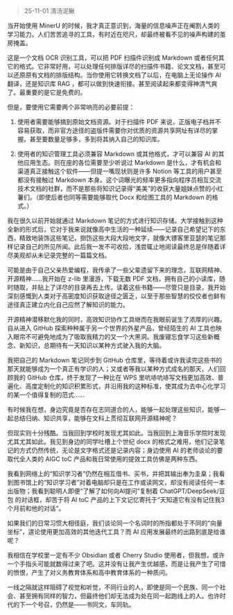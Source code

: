 > 25-11-01 清汤泥鳅

当开始使用 MinerU 的时候，我才真正意识到，海量的信息噪声正在阉割人类的学习能力。人们苦苦追寻的工具，有时近在咫尺，却最终被看不见的噪声构建的茧房掩盖。

这是一个文档 OCR 识别工具，可以把 PDF 扫描件识别成 Markdown 或者任何其它的格式。它非常好用，可以处理任何排版详尽的扫描件书籍、论文文档，甚至可以还原原有文档的排版结构。当你使用它转换文档了以后，在电脑上无论操作 AI 翻译，还是知识库 RAG ，都可以做到快速衔接。甚至阅读起来都变得神清气爽了。最重要的是它是免费的。

但是，要使用它需要两个非常响亮的必要前提：

1. 使用者需要能够搞到原始文档资源。对于扫描件 PDF 来说，正版电子档并不容易获取，而非官方途径的盗版件需要你对优质的资源共享网址有详尽的掌握。甚至要数量足够多，多到将其纳入自己的知识库。
 
2. 使用者的知识管理工具必须兼容 Markdown 或其他格式，才可以兼容 AI 的其他应用生态。则在座的各位需要至少听说过 Markdown 是什么，才有机会和渠道真正接触这个软件——但提一嘴现状则是许多 Notion 等工具的用户甚至都没有接触过 Markdown 本身。这个词曝光的频率更多指向程序员相互交流技术文档的社群，而不是那些将知识记录得“美美”的收获大量姐妹点赞的小红薯们。（即使后者也同等需要能够取代 Docx 和绘图工具的 Markdown 的格式。）

我在很久以前开始就通过 Markdown 笔记的方式进行知识存储。大学接触到这种全新的形式后，它对于我来说就像高中生活的一种延续——记录自己希望记下的东西，精致地装饰这些笔记，捯饬这些大段大段地文字，就像大镖客里亚瑟的笔记那样记录自己的所见所闻。此后我一发不可收拾，浅尝辄止地阅读最终总是伴随着详尽美观却从未记录完整的一篇篇文档。

可能是由于自己父亲热爱编程，我传承了一些父辈遗留下来的理念，互联网精神、开源精神……我开始在 z-lib 里漫游，下载无数 PDF 文档，拥有自己的小读库，随时随取，并贴上了详尽的目录再去上传。读着这些书籍——尽管只是目录，我开始深刻感慨到人类对于高密度知识获取途径之匮乏，以至于那些智慧的佼佼者也鲜有途径真正建立内化自己应然了解知识的能力。

开源精神潜移默化我的同时，高效知识协作工具继而在我眼前诞生了浓厚的兴趣。自从进入 GitHub 探索种种属于另一个世界的外星产品，曾经陌生的 AI 工具也映入眼帘不可避免地成为了吸取我精力的又一个大黑洞。我废寝忘食学习这些新概念、新知识，总期待有一天知识以某种方式驶入我的大脑。

我把自己的 Markdown 笔记同步到 GitHub 仓库里，等待着或许我读完这些书的那天就能够成为一个真正有学识的人；又或者等我以某种方式成名的那天，人们回顾我的 GitHub 仓库，终于发现了一种比在 WPS 里吭哧吭哧写文档更加高效、普遍化、高度定制化的知识积累形式，并沿用我的这种标准，使其成为去中心化学习的某一个值得复制的范式……

有时候我在想，身边究竟是否存在志同道合的人，能够一起处理这些知识，能够一起总结归纳、知识共享，能够在文科上贯彻互联网开源精神呢？

但现实则十分残酷。当我回到学校时发现尤其如此。当我回到上海音乐学院时发现尤其尤其如此。我见到身边的同学吐槽上个世纪 docx 的格式之难用，他们记录笔记的方式仍然传统，无论是文字格式还是记录内容；身边使用 AI 的老师谈论的要取代全人类的 AIGC toC 产品和我日常使用的提效工具仿佛是两种东西。

我看到网络上的“知识学习者”仍然在相互借书、买书，并把其输出奉为圭臬；我看到图书馆上的“知识学习者”对着电脑却只是在工作或读网文，却没有阅读任何一本出版物；我看到聪明人即便“了解了如何向AI提问”复制着 ChatGPT/DeepSeek/豆包 的对话框，却苦于将 AI toC 产品的上下文记忆寄托于“天知道它有没有记住我3个月前和他的对话”。

如果我们的日常习惯大相径庭，我们谈论同一个名词时的所指都处于不同的“向量坐标”，遑论使用更加高效的其他迭代工具？而 AI 应用发展最终的出路到底是给谁呢？

我相信在学校里一定有不少 Obsidian 或者 Cherry Studio 使用者，但我想，或许一个手指头可能就数得过来了吧。这并没有让我产生优越感，而是让我产生了可惜的愤恨，产生了对义务教育体系和高中教育体系的一种质问。



一线之隔就这样阻碍了视觉和听觉，不同行业的人，即使是同一个民族、同一个社会、甚至拥有同样的智力，但最终他们却无法成为处在同一起跑线上的人。也许时代的下一个号召，仍然是——书同文，车同轨。